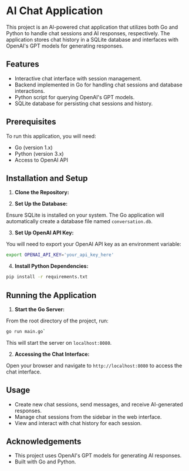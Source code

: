 # AI Chat Application

This project is an AI-powered chat application that utilizes both Go and Python to handle chat sessions and AI responses, respectively. The application stores chat history in a SQLite database and interfaces with OpenAI's GPT models for generating responses.

## Features

- Interactive chat interface with session management.
- Backend implemented in Go for handling chat sessions and database interactions.
- Python script for querying OpenAI's GPT models.
- SQLite database for persisting chat sessions and history.

## Prerequisites

To run this application, you will need:

- Go (version 1.x)
- Python (version 3.x)
- Access to OpenAI API

## Installation and Setup

1. **Clone the Repository:**


2. **Set Up the Database:**

Ensure SQLite is installed on your system. The Go application will automatically create a database file named `conversation.db`.

3. **Set Up OpenAI API Key:**

You will need to export your OpenAI API key as an environment variable:

```bash
export OPENAI_API_KEY='your_api_key_here'
```


4. **Install Python Dependencies:**
```bash
pip install -r requirements.txt
```


## Running the Application

1. **Start the Go Server:**

From the root directory of the project, run:

```bash
go run main.go`
```

This will start the server on `localhost:8080`.

2. **Accessing the Chat Interface:**

Open your browser and navigate to `http://localhost:8080` to access the chat interface.

## Usage

- Create new chat sessions, send messages, and receive AI-generated responses.
- Manage chat sessions from the sidebar in the web interface.
- View and interact with chat history for each session.

## Acknowledgements

- This project uses OpenAI's GPT models for generating AI responses.
- Built with Go and Python.







